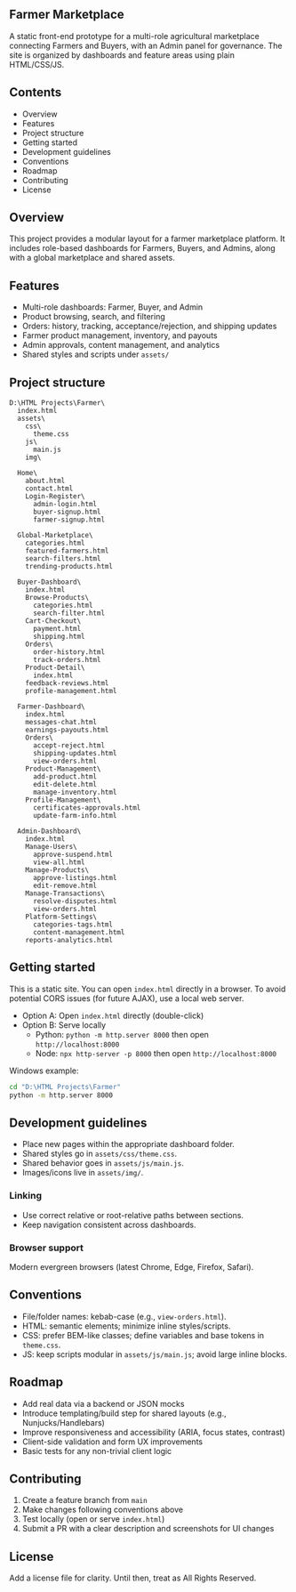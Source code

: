 ## Farmer Marketplace

A static front-end prototype for a multi-role agricultural marketplace connecting Farmers and Buyers, with an Admin panel for governance. The site is organized by dashboards and feature areas using plain HTML/CSS/JS.

## Contents
- Overview
- Features
- Project structure
- Getting started
- Development guidelines
- Conventions
- Roadmap
- Contributing
- License

## Overview
This project provides a modular layout for a farmer marketplace platform. It includes role-based dashboards for Farmers, Buyers, and Admins, along with a global marketplace and shared assets.

## Features
- Multi-role dashboards: Farmer, Buyer, and Admin
- Product browsing, search, and filtering
- Orders: history, tracking, acceptance/rejection, and shipping updates
- Farmer product management, inventory, and payouts
- Admin approvals, content management, and analytics
- Shared styles and scripts under `assets/`

## Project structure
```
D:\HTML Projects\Farmer\
  index.html
  assets\
    css\
      theme.css
    js\
      main.js
    img\

  Home\
    about.html
    contact.html
    Login-Register\
      admin-login.html
      buyer-signup.html
      farmer-signup.html

  Global-Marketplace\
    categories.html
    featured-farmers.html
    search-filters.html
    trending-products.html

  Buyer-Dashboard\
    index.html
    Browse-Products\
      categories.html
      search-filter.html
    Cart-Checkout\
      payment.html
      shipping.html
    Orders\
      order-history.html
      track-orders.html
    Product-Detail\
      index.html
    feedback-reviews.html
    profile-management.html

  Farmer-Dashboard\
    index.html
    messages-chat.html
    earnings-payouts.html
    Orders\
      accept-reject.html
      shipping-updates.html
      view-orders.html
    Product-Management\
      add-product.html
      edit-delete.html
      manage-inventory.html
    Profile-Management\
      certificates-approvals.html
      update-farm-info.html

  Admin-Dashboard\
    index.html
    Manage-Users\
      approve-suspend.html
      view-all.html
    Manage-Products\
      approve-listings.html
      edit-remove.html
    Manage-Transactions\
      resolve-disputes.html
      view-orders.html
    Platform-Settings\
      categories-tags.html
      content-management.html
    reports-analytics.html
```

## Getting started
This is a static site. You can open `index.html` directly in a browser. To avoid potential CORS issues (for future AJAX), use a local web server.

- Option A: Open `index.html` directly (double-click)
- Option B: Serve locally
  - Python: `python -m http.server 8000` then open `http://localhost:8000`
  - Node: `npx http-server -p 8000` then open `http://localhost:8000`

Windows example:
```bat
cd "D:\HTML Projects\Farmer"
python -m http.server 8000
```

## Development guidelines
- Place new pages within the appropriate dashboard folder.
- Shared styles go in `assets/css/theme.css`.
- Shared behavior goes in `assets/js/main.js`.
- Images/icons live in `assets/img/`.

### Linking
- Use correct relative or root-relative paths between sections.
- Keep navigation consistent across dashboards.

### Browser support
Modern evergreen browsers (latest Chrome, Edge, Firefox, Safari).

## Conventions
- File/folder names: kebab-case (e.g., `view-orders.html`).
- HTML: semantic elements; minimize inline styles/scripts.
- CSS: prefer BEM-like classes; define variables and base tokens in `theme.css`.
- JS: keep scripts modular in `assets/js/main.js`; avoid large inline blocks.

## Roadmap
- Add real data via a backend or JSON mocks
- Introduce templating/build step for shared layouts (e.g., Nunjucks/Handlebars)
- Improve responsiveness and accessibility (ARIA, focus states, contrast)
- Client-side validation and form UX improvements
- Basic tests for any non-trivial client logic

## Contributing
1. Create a feature branch from `main`
2. Make changes following conventions above
3. Test locally (open or serve `index.html`)
4. Submit a PR with a clear description and screenshots for UI changes

## License
Add a license file for clarity. Until then, treat as All Rights Reserved.
